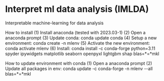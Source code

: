 # Interpret ml data analysis (IMLDA)
Interpretable machine-learning for data analysis

How to install
(1)  Install anaconda (tested with 2023.03-1)
(2)  Open a anaconda prompt
(3)  Update conda: conda update conda
(4)  Setup a new environment: conda create -n mlenv
(5)  Activate the new environment: conda activate mlenv
(6)  Install: conda install -c conda-forge python=3.11 spyder ipywidgets matplotlib seaborn openpyxl lightgbm shap blas=*=*mkl

How to update environment with conda
(1)  Open a anaconda prompt
(2)  Update all packages in env: conda update -c conda-forge -n mlenv --all blas=*=*mkl
